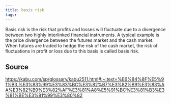 ```yaml
---
title: basis risk
tags: 
---
```


Basis risk is the risk that profits and losses will fluctuate due to a divergence between two highly interlinked financial instruments. A typical example is the price divergence between the futures market and the cash market. When futures are traded to hedge the risk of the cash market, the risk of fluctuations in profit or loss due to this basis is called basis risk.

## Source
https://kabu.com/sp/glossary/kabu2511.html#:~:text=%E6%84%8F%E5%91%B3,%E3%83%99%E3%83%BC%E3%82%B7%E3%82%B9%E3%83%AA%E3%82%B9%E3%82%AF%E3%81%A8%E5%91%BC%E3%81%B3%E3%81%BE%E3%81%99%E3%80%82